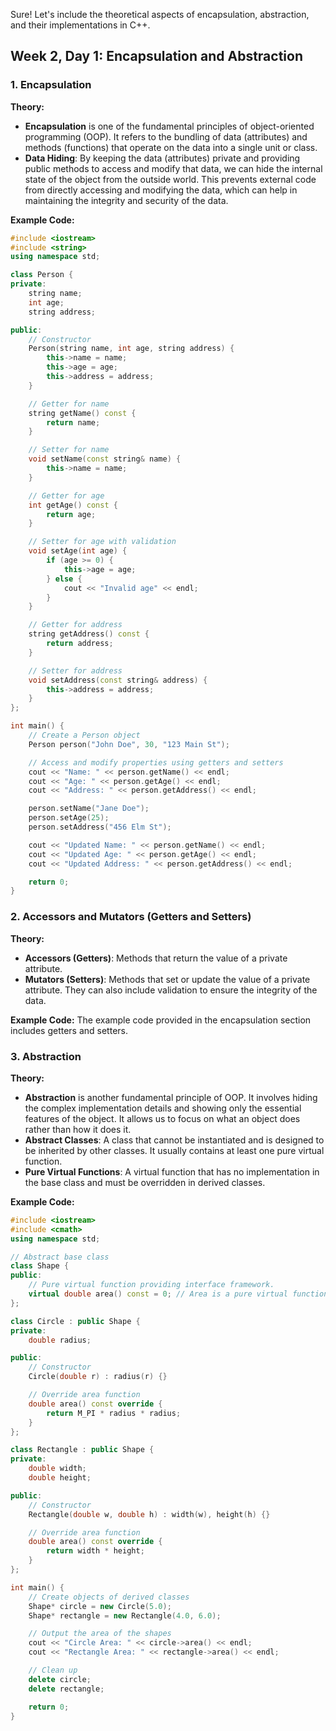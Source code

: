 Sure! Let's include the theoretical aspects of encapsulation, abstraction, and their implementations in C++.

## Week 2, Day 1: Encapsulation and Abstraction

### 1. Encapsulation

**Theory:**
- **Encapsulation** is one of the fundamental principles of object-oriented programming (OOP). It refers to the bundling of data (attributes) and methods (functions) that operate on the data into a single unit or class.
- **Data Hiding**: By keeping the data (attributes) private and providing public methods to access and modify that data, we can hide the internal state of the object from the outside world. This prevents external code from directly accessing and modifying the data, which can help in maintaining the integrity and security of the data.

**Example Code:**
```cpp
#include <iostream>
#include <string>
using namespace std;

class Person {
private:
    string name;
    int age;
    string address;

public:
    // Constructor
    Person(string name, int age, string address) {
        this->name = name;
        this->age = age;
        this->address = address;
    }

    // Getter for name
    string getName() const {
        return name;
    }

    // Setter for name
    void setName(const string& name) {
        this->name = name;
    }

    // Getter for age
    int getAge() const {
        return age;
    }

    // Setter for age with validation
    void setAge(int age) {
        if (age >= 0) {
            this->age = age;
        } else {
            cout << "Invalid age" << endl;
        }
    }

    // Getter for address
    string getAddress() const {
        return address;
    }

    // Setter for address
    void setAddress(const string& address) {
        this->address = address;
    }
};

int main() {
    // Create a Person object
    Person person("John Doe", 30, "123 Main St");

    // Access and modify properties using getters and setters
    cout << "Name: " << person.getName() << endl;
    cout << "Age: " << person.getAge() << endl;
    cout << "Address: " << person.getAddress() << endl;

    person.setName("Jane Doe");
    person.setAge(25);
    person.setAddress("456 Elm St");

    cout << "Updated Name: " << person.getName() << endl;
    cout << "Updated Age: " << person.getAge() << endl;
    cout << "Updated Address: " << person.getAddress() << endl;

    return 0;
}
```

### 2. Accessors and Mutators (Getters and Setters)

**Theory:**
- **Accessors (Getters)**: Methods that return the value of a private attribute.
- **Mutators (Setters)**: Methods that set or update the value of a private attribute. They can also include validation to ensure the integrity of the data.

**Example Code:**
The example code provided in the encapsulation section includes getters and setters.

### 3. Abstraction

**Theory:**
- **Abstraction** is another fundamental principle of OOP. It involves hiding the complex implementation details and showing only the essential features of the object. It allows us to focus on what an object does rather than how it does it.
- **Abstract Classes**: A class that cannot be instantiated and is designed to be inherited by other classes. It usually contains at least one pure virtual function.
- **Pure Virtual Functions**: A virtual function that has no implementation in the base class and must be overridden in derived classes.

**Example Code:**

```cpp
#include <iostream>
#include <cmath>
using namespace std;

// Abstract base class
class Shape {
public:
    // Pure virtual function providing interface framework.
    virtual double area() const = 0; // Area is a pure virtual function
};

class Circle : public Shape {
private:
    double radius;

public:
    // Constructor
    Circle(double r) : radius(r) {}

    // Override area function
    double area() const override {
        return M_PI * radius * radius;
    }
};

class Rectangle : public Shape {
private:
    double width;
    double height;

public:
    // Constructor
    Rectangle(double w, double h) : width(w), height(h) {}

    // Override area function
    double area() const override {
        return width * height;
    }
};

int main() {
    // Create objects of derived classes
    Shape* circle = new Circle(5.0);
    Shape* rectangle = new Rectangle(4.0, 6.0);

    // Output the area of the shapes
    cout << "Circle Area: " << circle->area() << endl;
    cout << "Rectangle Area: " << rectangle->area() << endl;

    // Clean up
    delete circle;
    delete rectangle;

    return 0;
}